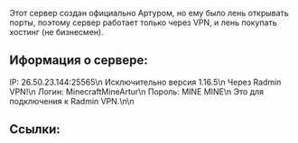 Этот сервер создан официально Артуром, но ему было лень открывать порты, поэтому сервер работает только через VPN, и лень покупать хостинг (не бизнесмен).

## Иформация о сервере:
IP: 26.50.23.144:25565\n
Исключительно версия 1.16.5\n
Через Radmin VPN!\n
Логин: MinecraftMineArtur\n
Пороль: MINE MINE\n
Это для подключения к Radmin VPN.\n\n

## Ссылки:
